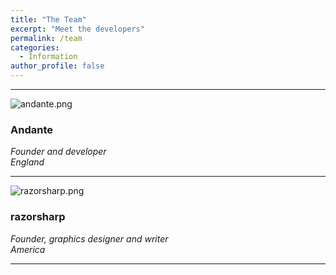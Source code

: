 ```yaml
---
title: "The Team"
excerpt: "Meet the developers"
permalink: /team
categories:
  - Information
author_profile: false
---
```


-----

![andante.png](https://origami-games.github.io/assets/images/profile_pictures/andante.png)

### **Andante**  
*Founder and developer*  
*England*

-----

![razorsharp.png](https://origami-games.github.io/assets/images/profile_pictures/razorsharp.png)

### **razorsharp**  
*Founder, graphics designer and writer*  
*America*

-----
